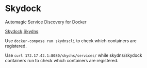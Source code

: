 # Skydock
Automagic Service Discovery for Docker

[Skydock](https://github.com/crosbymichael/skydock)
[Skydns](https://github.com/crosbymichael/skydns)

Use `docker-compose run skydnscli` to check which containers are registered.

Use `curl 172.17.42.1:8080/skydns/services/` while skydns/skydock containers run to check which containers are registered.

